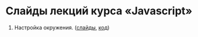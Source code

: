# Слайды лекций курса «Javascript»

1. Настройка окружения. ([слайды](01-setup/slides), [код](01-setup/code))
